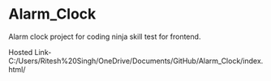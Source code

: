 # Alarm_Clock
Alarm clock project for coding ninja skill test for frontend.

Hosted Link- C:/Users/Ritesh%20Singh/OneDrive/Documents/GitHub/Alarm_Clock/index.html/
